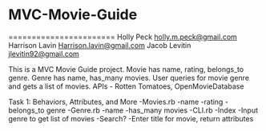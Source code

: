 # MVC-Movie-Guide
=======================
Holly Peck
holly.m.peck@gmail.com
Harrison Lavin
Harrison.lavin@gmail.com
Jacob Levitin
jlevitin92@gmail.com

This is a MVC Movie Guide project. Movie has name, rating, belongs_to genre. Genre has name, has_many movies. User queries for movie genre and gets a list of movies. APIs - Rotten Tomatoes, OpenMovieDatabase


Task 1: Behaviors, Attributes, and More
  -Movies.rb
    -name
    -rating
    -belongs_to genre
  -Genre.rb
    -name
    -has_many movies
  -CLI.rb
    -Index
      -Input genre to get list of movies
    -Search?
      -Enter title for movie, return attributes
